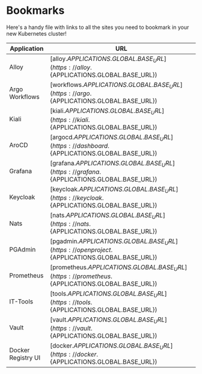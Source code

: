 # Bookmarks

Here's a handy file with links to all the sites you need to bookmark in your new Kubernetes cluster!

| Application            | URL                                               |
|------------------------|---------------------------------------------------|
| Alloy                  | [alloy.${APPLICATIONS.GLOBAL.BASE_URL}](https://alloy.${APPLICATIONS.GLOBAL.BASE_URL}) |
| Argo Workflows         | [workflows.${APPLICATIONS.GLOBAL.BASE_URL}](https://argo.${APPLICATIONS.GLOBAL.BASE_URL}) |
| Kiali                  | [kiali.${APPLICATIONS.GLOBAL.BASE_URL}](https://kiali.${APPLICATIONS.GLOBAL.BASE_URL}) |
| AroCD                  | [argocd.${APPLICATIONS.GLOBAL.BASE_URL}](https://dashboard.${APPLICATIONS.GLOBAL.BASE_URL}) |
| Grafana                | [grafana.${APPLICATIONS.GLOBAL.BASE_URL}](https://grafana.${APPLICATIONS.GLOBAL.BASE_URL}) |
| Keycloak               | [keycloak.${APPLICATIONS.GLOBAL.BASE_URL}](https://keycloak.${APPLICATIONS.GLOBAL.BASE_URL}) |
| Nats                   | [nats.${APPLICATIONS.GLOBAL.BASE_URL}](https://nats.${APPLICATIONS.GLOBAL.BASE_URL}) |
| PGAdmin                | [pgadmin.${APPLICATIONS.GLOBAL.BASE_URL}](https://openproject.${APPLICATIONS.GLOBAL.BASE_URL}) |
| Prometheus             | [prometheus.${APPLICATIONS.GLOBAL.BASE_URL}](https://prometheus.${APPLICATIONS.GLOBAL.BASE_URL}) |
| IT-Tools               | [tools.${APPLICATIONS.GLOBAL.BASE_URL}](https://tools.${APPLICATIONS.GLOBAL.BASE_URL}) |
| Vault                  | [vault.${APPLICATIONS.GLOBAL.BASE_URL}](https://vault.${APPLICATIONS.GLOBAL.BASE_URL}) |
| Docker Registry UI     | [docker.${APPLICATIONS.GLOBAL.BASE_URL}](https://docker.${APPLICATIONS.GLOBAL.BASE_URL}) |